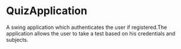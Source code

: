 # QuizApplication
A swing application which authenticates the user if registered.The application allows the user to take a test based on his credentials and subjects.
